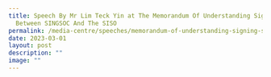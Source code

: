 ```yaml
---
title: Speech By Mr Lim Teck Yin at The Memorandum Of Understanding Signing
  Between SINGSOC And The SISO
permalink: /media-centre/speeches/memorandum-of-understanding-signing-singsoc-and-the-siso/
date: 2023-03-01
layout: post
description: ""
image: ""
---
```

